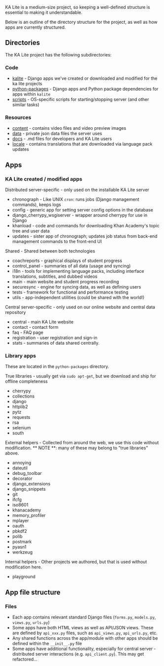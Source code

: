 KA Lite is a medium-size project, so keeping a well-defined structure is essential to making it understandable.

Below is an outline of the directory structure for the project, as well as how apps are currently structured.


## Directories
The KA Lite project has the following subdirectories:

### Code
* [kalite](https://github.com/learningequality/ka-lite/tree/master/kalite) - Django apps we've created or downloaded and modified for the ka lite projects
* [python-packages](https://github.com/learningequality/ka-lite/tree/master/python-packages) - Django apps and Python package dependencies for apps within `kalite`
* [scripts](https://github.com/learningequality/ka-lite/tree/master/scripts) - OS-specific scripts for starting/stopping server (and other similar tasks)

### Resources
* [content](https://github.com/learningequality/ka-lite/tree/master/content) - contains video files and video preview images
* [data](https://github.com/learningequality/ka-lite/tree/develop/data) - private json data files the server uses
* [docs](https://github.com/learningequality/ka-lite/tree/master/docs) - .md files for developers and KA Lite users
* [locale](https://github.com/learningequality/ka-lite/tree/master/locale) - contains translations that are downloaded via language pack updates

## Apps

### KA Lite created / modified apps

Distributed server-specific - only used on the installable KA Lite server
* chronograph - Like UNIX `cron`: runs jobs (Django management commands), keeps logs
* config - generic app for setting server config options in the database
* django_cherrypy_wsgiserver - wrapper around cherrypy for use in Django
* khanload - code and commands for downloading Khan Academy's topic tree and user data
* updates - sister app of chronograph; updates job status from back-end management commands to the front-end UI

Shared - Shared between both technologies
* coachreports - graphical displays of student progress
* control_panel - summaries of all data (usage and syncing) 
* i18n - tools for implementing language packs, including interface translations, subtitles, and dubbed videos
* main - main website and student progress recording
* securesync - engine for syncing data, as well as defining users
* tests - framework for functional and performance testing
* utils - app-independent utilities (could be shared with the world!)

Central server-specific - only used on our online website and central data repository
* central - main KA Lite website
* contact - contact form
* faq - FAQ page
* registration - user registration and sign-in
* stats - summaries of data shared centrally.

### Library apps

These are located in the `python-packages` directory.

True libraries - usually get via `sudo apt-get`, but we download and ship for offline completeness
* cherrypy
* collections
* django
* httplib2
* pytz
* requests
* rsa
* selenium
* south

External helpers - Collected from around the web, we use this code without modification.
** NOTE **: many of these may belong to "true libraries" above.
* annoying
* dateutil
* debug_toolbar
* decorator
* django_extensions
* django_snippets
* git
* ifcfg
* iso8601
* khanacademy
* memory_profiler
* mplayer
* oauth
* pbkdf2
* polib
* postmark
* pyasn1
* werkzeug

Internal helpers - Other projects we authored, but that is used without modification here.
* playground


	
## App file structure

### Files
* Each app contains relevant standard Django files (`forms.py`, `models.py`, `views.py`, `urls.py`)
* Some apps have both HTML views as well as API/JSON views.  These are defined by `api_xxx.py` files, such as `api_views.py`, `api_urls.py`, etc.
* Any shared functions across the app/module with other apps should be defined within the `__init__.py` file
* Some apps have additional functionality, especially for central server - distributed server interactions (e.g. `api_client.py`).  This may get refactored...
